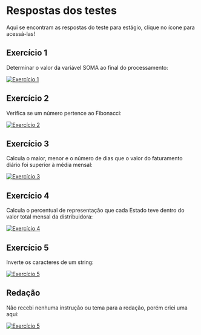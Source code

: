 # Respostas dos testes 
Aqui se encontram as respostas do teste para estágio, clique no ícone para acessá-las!

## Exercício 1
Determinar o valor da variável SOMA ao final do processamento: 

[![Exercício 1](https://img.shields.io/badge/GitHub-000?style=for-the-badge&logo=github&logoColor=90A3DC)](https://)

## Exercício 2
Verifica se um número pertence ao Fibonacci:

[![Exercício 2](https://img.shields.io/badge/GitHub-000?style=for-the-badge&logo=github&logoColor=blue)](https://)

## Exercício 3
Calcula o maior, menor e o número de dias que o valor do faturamento diário foi superior à média mensal:

[![Exercício 3](https://img.shields.io/badge/GitHub-000?style=for-the-badge&logo=github&logoColor=red)](https://)

## Exercício 4
Calcula o percentual de representação que cada Estado teve dentro do valor total mensal da distribuidora:

[![Exercício 4](https://img.shields.io/badge/GitHub-000?style=for-the-badge&logo=github&logoColor=green)](https://)

## Exercício 5
Inverte os caracteres de um string:

[![Exercício 5](https://img.shields.io/badge/GitHub-000?style=for-the-badge&logo=github&logoColor=yellow)](https://)

## Redação
Não recebi nenhuma instrução ou tema para a redação, porém criei uma aqui:

[![Exercício 5](https://img.shields.io/badge/GitHub-000?style=for-the-badge&logo=github&logoColor=purple)](https://)